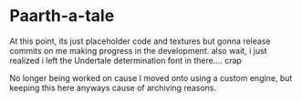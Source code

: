 # Paarth-a-tale
At this point, its just placeholder code and textures but gonna release commits on me making progress in the development. also wait, i just realized i left the Undertale determination font in there.... crap



No longer being worked on cause I moved onto using a custom engine, but keeping this here anyways cause of archiving reasons.
